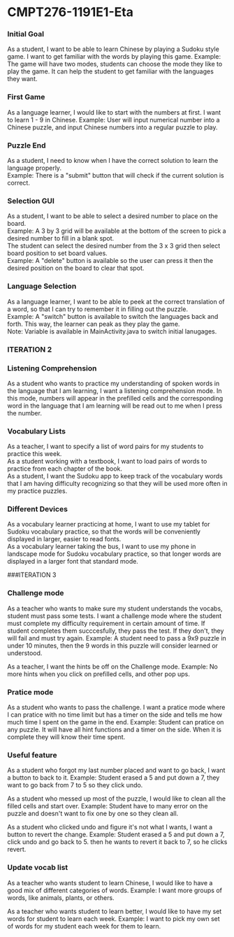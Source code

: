 # CMPT276-1191E1-Eta

### Initial Goal
As a student, I want to be able to learn Chinese by playing a Sudoku style game. I want to get familiar with the words by playing this game.
Example: The game will have two modes, students can choose the mode they like to play the game. It can help the student to get familiar with the languages they want.

### First Game
As a language learner, I would like to start with the numbers at first. I want to learn 1 - 9 in Chinese.
Example: User will input numerical number into a Chinese puzzle, and input Chinese numbers into a regular puzzle to play.

### Puzzle End
As a student, I need to know when I have the correct solution to learn the language properly.  
Example: There is a "submit" button that will check if the current solution is correct.

### Selection GUI
As a student, I want to be able to select a desired number to place on the board.  
Example: A 3 by 3 grid will be available at the bottom of the screen to pick a desired number to fill in a blank spot.  
The student can select the desired number from the 3 x 3 grid then select board position to set board values.  
Example: A "delete" button is available so the user can press it then the desired position on the board to clear that spot.
         

### Language Selection
As a language learner, I want to be able to peek at the correct translation of a word, so that I can try to remember it in filling out the puzzle.  
Example: A "switch" button is available to switch the languages back and forth. This way, the learner can peak as they play the game.  
Note: Variable is available in MainActivity.java to switch initial lanugages.

### ITERATION 2

### Listening Comprehension

As a student who wants to practice my understanding of spoken words in the language that I am learning, I want a listening comprehension mode. In this mode, numbers will appear in the prefilled cells and the corresponding word in the language that I am learning will be read out to me when I press the number.

### Vocabulary Lists

As a teacher, I want to specify a list of word pairs for my students to practice this week.  
As a student working with a textbook, I want to load pairs of words to practice from each chapter of the book.  
As a student, I want the Sudoku app to keep track of the vocabulary words that I am having difficulty recognizing so that they will be used more often in my practice puzzles.

### Different Devices

As a vocabulary learner practicing at home, I want to use my tablet for Sudoku vocabulary practice, so that the words will be conveniently displayed in larger, easier to read fonts.  
As a vocabulary learner taking the bus, I want to use my phone in landscape mode for Sudoku vocabulary practice, so that longer words are displayed in a larger font that standard mode.

###ITERATION 3

### Challenge mode

As a teacher who wants to make sure my student understands the vocabs, student must pass some tests. I want a challenge mode where the student must complete my difficulty requirement in certain amount of time.
If student completes them succcesfully, they pass the test. If they don't, they will fail and must try again.
Example: A student need to pass a 9x9 puzzle in under 10 minutes, then the 9 words in this puzzle will consider learned or understood.

As a teacher, I want the hints be off on the Challenge mode.
Example: No more hints when you click on prefilled cells, and other pop ups.

### Pratice mode

As a student who wants to pass the challenge. I want a pratice mode where I can pratice with no time limit but has a timer on the side and tells me how much time I spent on the game in the end.
Example: Student can pratice on any puzzle. It will have all hint functions and a timer on the side. When it is complete they will know their time spent.

### Useful feature

As a student who forgot my last number placed and want to go back, I want a button to back to it.
Example: Student erased a 5 and put down a 7, they want to go back from 7 to 5 so they click undo.

As a student who messed up most of the puzzle, I would like to clean all the filled cells and start over.
Example: Student have to many error on the puzzle and doesn't want to fix one by one so they clean all.

As a student who clicked undo and figure it's not what I wants, I want a button to revert the change.
Example: Student erased a 5 and put down a 7, click undo and go back to 5. then he wants to revert it back to 7, so he clicks revert.

### Update vocab list

As a teacher who wants student to learn Chinese, I would like to have a good mix of different categories of words.
Example: I want more groups of words, like animals, plants, or others.

As a teacher who wants student to learn better, I would like to have my set words for student to learn each week.
Example: I want to pick my own set of words for my student each week for them to learn. 















